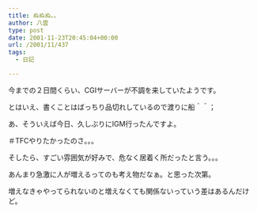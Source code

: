 ```yaml
---
title: ぬぬぬ。。
author: 八雲
type: post
date: 2001-11-23T20:45:04+00:00
url: /2001/11/437
tags:
  - 日記

---
```

今までの２日間くらい、CGIサーバーが不調を来していたようです。
  
とはいえ、書くことはばっちり品切れしているので渡りに船＾＾；

あ、そういえば今日、久しぶりにIGM行ったんですよ。
  
＃TFCやりたかったのさ。。。
  
そしたら、すごい雰囲気が好みで、危なく居着く所だったと言う。。。
  
あんまり急激に人が増えるってのも考え物だなぁ。と思った次第。
  
増えなきゃやってられないのと増えなくても関係ないっていう差はあるんだけど。
